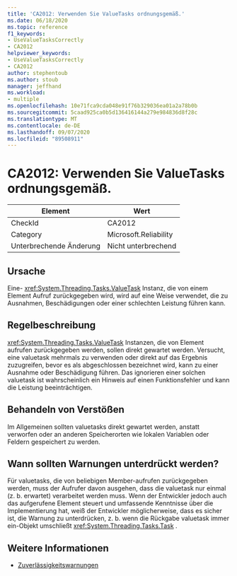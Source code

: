 ```yaml
---
title: 'CA2012: Verwenden Sie ValueTasks ordnungsgemäß.'
ms.date: 06/18/2020
ms.topic: reference
f1_keywords:
- UseValueTasksCorrectly
- CA2012
helpviewer_keywords:
- UseValueTasksCorrectly
- CA2012
author: stephentoub
ms.author: stoub
manager: jeffhand
ms.workload:
- multiple
ms.openlocfilehash: 10e71fca9cda048e91f76b329036ea01a2a78b0b
ms.sourcegitcommit: 5caad925ca0b5d136416144a279e984836d8f28c
ms.translationtype: MT
ms.contentlocale: de-DE
ms.lasthandoff: 09/07/2020
ms.locfileid: "89508911"
---
```

# <a name="ca2012-use-valuetasks-correctly"></a>CA2012: Verwenden Sie ValueTasks ordnungsgemäß.

|Element|Wert|
|-|-|
|CheckId|CA2012|
|Category|Microsoft.Reliability|
|Unterbrechende Änderung|Nicht unterbrechend|

## <a name="cause"></a>Ursache

Eine- <xref:System.Threading.Tasks.ValueTask> Instanz, die von einem Element Aufruf zurückgegeben wird, wird auf eine Weise verwendet, die zu Ausnahmen, Beschädigungen oder einer schlechten Leistung führen kann.

## <a name="rule-description"></a>Regelbeschreibung

<xref:System.Threading.Tasks.ValueTask> Instanzen, die von Element aufrufen zurückgegeben werden, sollen direkt gewartet werden.  Versucht, eine valuetask mehrmals zu verwenden oder direkt auf das Ergebnis zuzugreifen, bevor es als abgeschlossen bezeichnet wird, kann zu einer Ausnahme oder Beschädigung führen.  Das ignorieren einer solchen valuetask ist wahrscheinlich ein Hinweis auf einen Funktionsfehler und kann die Leistung beeinträchtigen.

## <a name="how-to-fix-violations"></a>Behandeln von Verstößen

Im Allgemeinen sollten valuetasks direkt gewartet werden, anstatt verworfen oder an anderen Speicherorten wie lokalen Variablen oder Feldern gespeichert zu werden.

## <a name="when-to-suppress-warnings"></a>Wann sollten Warnungen unterdrückt werden?

Für valuetasks, die von beliebigen Member-aufrufen zurückgegeben werden, muss der Aufrufer davon ausgehen, dass die valuetask nur einmal (z. b. erwartet) verarbeitet werden muss.  Wenn der Entwickler jedoch auch das aufgerufene Element steuert und umfassende Kenntnisse über die Implementierung hat, weiß der Entwickler möglicherweise, dass es sicher ist, die Warnung zu unterdrücken, z. b. wenn die Rückgabe valuetask immer ein-Objekt umschließt <xref:System.Threading.Tasks.Task> .

## <a name="see-also"></a>Weitere Informationen

- [Zuverlässigkeitswarnungen](../code-quality/reliability-warnings.md)
